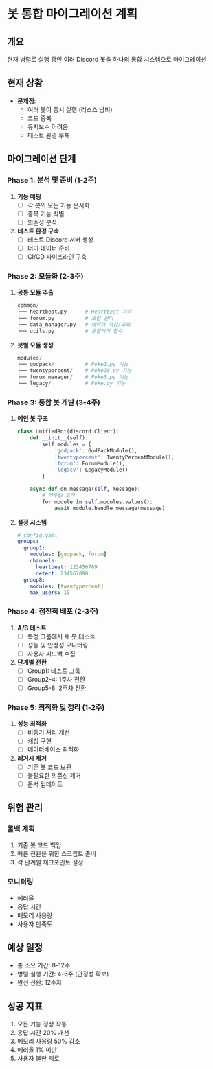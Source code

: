 # 봇 통합 마이그레이션 계획

## 개요
현재 병렬로 실행 중인 여러 Discord 봇을 하나의 통합 시스템으로 마이그레이션

## 현재 상황
- **문제점**:
  - 여러 봇이 동시 실행 (리소스 낭비)
  - 코드 중복
  - 유지보수 어려움
  - 테스트 환경 부재

## 마이그레이션 단계

### Phase 1: 분석 및 준비 (1-2주)
1. **기능 매핑**
   - [ ] 각 봇의 모든 기능 문서화
   - [ ] 중복 기능 식별
   - [ ] 의존성 분석

2. **테스트 환경 구축**
   - [ ] 테스트 Discord 서버 생성
   - [ ] 더미 데이터 준비
   - [ ] CI/CD 파이프라인 구축

### Phase 2: 모듈화 (2-3주)
1. **공통 모듈 추출**
   ```python
   common/
   ├── heartbeat.py      # Heartbeat 처리
   ├── forum.py          # 포럼 관리
   ├── data_manager.py   # 데이터 저장/조회
   └── utils.py          # 유틸리티 함수
   ```

2. **봇별 모듈 생성**
   ```python
   modules/
   ├── godpack/          # Poke2.py 기능
   ├── twentypercent/    # Poke20.py 기능
   ├── forum_manager/    # Poke3.py 기능
   └── legacy/           # Poke.py 기능
   ```

### Phase 3: 통합 봇 개발 (3-4주)
1. **메인 봇 구조**
   ```python
   class UnifiedBot(discord.Client):
       def __init__(self):
           self.modules = {
               'godpack': GodPackModule(),
               'twentypercent': TwentyPercentModule(),
               'forum': ForumModule(),
               'legacy': LegacyModule()
           }
       
       async def on_message(self, message):
           # 라우팅 로직
           for module in self.modules.values():
               await module.handle_message(message)
   ```

2. **설정 시스템**
   ```yaml
   # config.yaml
   groups:
     group1:
       modules: [godpack, forum]
       channels:
         heartbeat: 123456789
         detect: 234567890
     group8:
       modules: [twentypercent]
       max_users: 10
   ```

### Phase 4: 점진적 배포 (2-3주)
1. **A/B 테스트**
   - [ ] 특정 그룹에서 새 봇 테스트
   - [ ] 성능 및 안정성 모니터링
   - [ ] 사용자 피드백 수집

2. **단계별 전환**
   - [ ] Group1: 테스트 그룹
   - [ ] Group2-4: 1주차 전환
   - [ ] Group5-8: 2주차 전환

### Phase 5: 최적화 및 정리 (1-2주)
1. **성능 최적화**
   - [ ] 비동기 처리 개선
   - [ ] 캐싱 구현
   - [ ] 데이터베이스 최적화

2. **레거시 제거**
   - [ ] 기존 봇 코드 보관
   - [ ] 불필요한 의존성 제거
   - [ ] 문서 업데이트

## 위험 관리

### 롤백 계획
1. 기존 봇 코드 백업
2. 빠른 전환을 위한 스크립트 준비
3. 각 단계별 체크포인트 설정

### 모니터링
- 에러율
- 응답 시간
- 메모리 사용량
- 사용자 만족도

## 예상 일정
- 총 소요 기간: 8-12주
- 병렬 실행 기간: 4-6주 (안정성 확보)
- 완전 전환: 12주차

## 성공 지표
1. 모든 기능 정상 작동
2. 응답 시간 20% 개선
3. 메모리 사용량 50% 감소
4. 에러율 1% 미만
5. 사용자 불만 제로